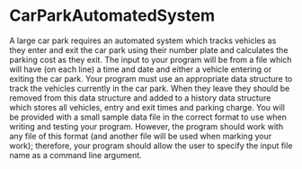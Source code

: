 # CarParkAutomatedSystem
A large car park requires an automated system which tracks vehicles as they enter and exit the
car park using their number plate and calculates the parking cost as they exit.
The input to your program will be from a file which will have (on each line) a time and date
and either a vehicle entering or exiting the car park.
Your program must use an appropriate data structure to track the vehicles currently in the car
park. When they leave they should be removed from this data structure and added to a history
data structure which stores all vehicles, entry and exit times and parking charge.
You will be provided with a small sample data file in the correct format to use when writing
and testing your program. However, the program should work with any file of this format (and
another file will be used when marking your work); therefore, your program should allow the user
to specify the input file name as a command line argument.
